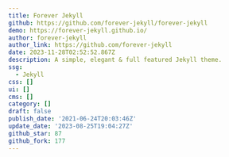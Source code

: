 ```yaml
---
title: Forever Jekyll
github: https://github.com/forever-jekyll/forever-jekyll
demo: https://forever-jekyll.github.io/
author: forever-jekyll
author_link: https://github.com/forever-jekyll
date: 2023-11-28T02:52:52.867Z
description: A simple, elegant & full featured Jekyll theme.
ssg:
  - Jekyll
css: []
ui: []
cms: []
category: []
draft: false
publish_date: '2021-06-24T20:03:46Z'
update_date: '2023-08-25T19:04:27Z'
github_star: 87
github_fork: 177
---
```

